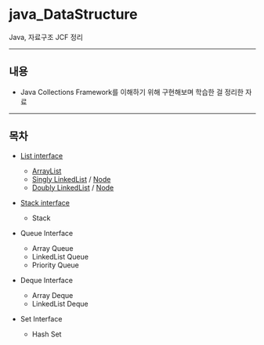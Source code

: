 # java_DataStructure
Java, 자료구조 JCF 정리

---

## 내용
- Java Collections Framework를 이해하기 위해 구현해보며 학습한 걸 정리한 자료

---

## 목차
- [List interface](./data_00_interface/List.java)
  - [ArrayList](./data_01_ArrayList/ArrayList.java)
  - [Singly LinkedList](./data_02_LinkedList/SinglyLinkedList.java) / [Node](./data_02_LinkedList/SinglyNode.java)
  - [Doubly LinkedList](./data_02_LinkedList/DoublyLinkedList.java) / [Node](./data_02_LinkedList/DoublyNode.java)

- [Stack interface](./data_00_interface/Stack.java)
  - Stack

- Queue Interface
  - Array Queue
  - LinkedList Queue
  - Priority Queue

- Deque Interface
  - Array Deque
  - LinkedList Deque

- Set Interface
  - Hash Set
